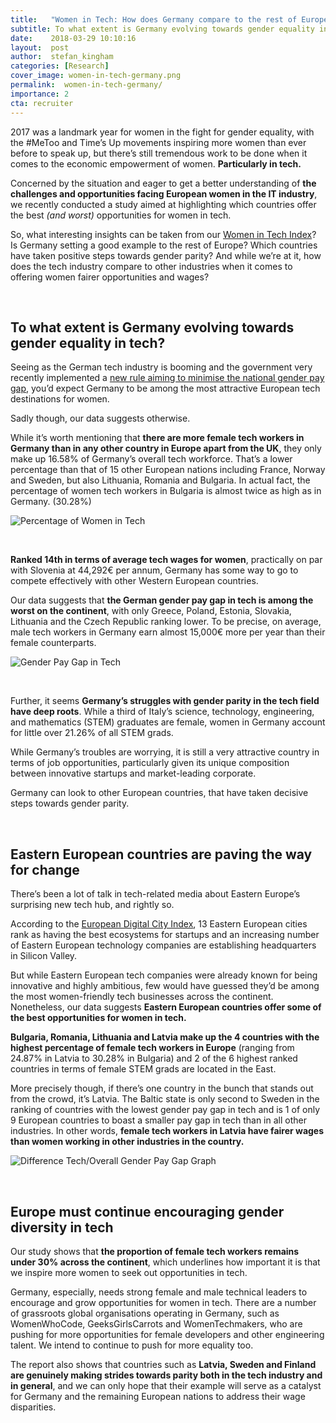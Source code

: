 ```yaml
---
title:   "Women in Tech: How does Germany compare to the rest of Europe?"
subtitle: To what extent is Germany evolving towards gender equality in tech? Which other European countries have taken positive steps towards gender parity? Today we'll be taking a closer look at data from the Woman in Tech Index 2018.
date:    2018-03-29 10:10:16
layout:  post
author:  stefan_kingham
categories: [Research]
cover_image: women-in-tech-germany.png
permalink:  women-in-tech-germany/
importance: 2
cta: recruiter
---
```


2017 was a landmark year for women in the fight for gender equality, with the #MeToo and Time’s Up movements inspiring more women than ever before to speak up, but there’s still tremendous work to be done when it comes to the economic empowerment of women. **Particularly in tech.**

<!--more-->

Concerned by the situation and eager to get a better understanding of **the challenges and opportunities facing European women in the IT industry**, we recently conducted a study aimed at highlighting which countries offer the best *(and worst)* opportunities for women in tech.

So, what interesting insights can be taken from our [Women in Tech Index](https://www.honeypot.io/women-in-tech-2018/)? Is Germany setting a good example to the rest of Europe? Which countries have taken positive steps towards gender parity? And while we’re at it, how does the tech industry compare to other industries when it comes to offering women fairer opportunities and wages?

<br />

## To what extent is Germany evolving towards gender equality in tech?
   
Seeing as the German tech industry is booming and the government very recently implemented a [new rule aiming to minimise the national gender pay gap](https://www.thelocal.de/20180112/germany-tackles-gender-pay-gap), you’d expect Germany to be among the most attractive European tech destinations for women.   

Sadly though, our data suggests otherwise.

While it’s worth mentioning that **there are more female tech workers in Germany than in any other country in Europe apart from the UK**, they only make up 16.58% of Germany’s overall tech workforce. That’s a lower percentage than that of 15 other European nations including France, Norway and Sweden, but also Lithuania, Romania and Bulgaria.  In actual fact, the percentage of women tech workers in Bulgaria is almost twice as high as in Germany. (30.28%)

![Percentage of Women in Tech](/assets/images/Percentage-of-Women-In-Tech-Graph.png)

<br />

**Ranked 14th in terms of average tech wages for women**, practically on par with Slovenia at 44,292€ per annum, Germany has some way to go to compete effectively with other Western European countries.

Our data suggests that **the German gender pay gap in tech is among the worst on the continent**, with only Greece, Poland, Estonia, Slovakia, Lithuania and the Czech Republic ranking lower. To be precise, on average, male tech workers in Germany earn almost 15,000€ more per year than their female counterparts.

![Gender Pay Gap in Tech](/assets/images/Gender-Pay-Gap-in-Tech-Graph.png)

<br />

Further, it seems **Germany’s struggles with gender parity in the tech field have deep roots**. While a third of Italy’s science, technology, engineering, and mathematics (STEM) graduates are female, women in Germany account for little over 21.26% of all STEM grads.

While Germany’s troubles are worrying, it is still a very attractive country in terms of job opportunities, particularly given its unique composition between innovative startups and market-leading corporate.

Germany can look to other European countries, that have taken decisive steps towards gender parity.

<br />

## Eastern European countries are paving the way for change

There’s been a lot of talk in tech-related media about Eastern Europe’s surprising new tech hub, and rightly so.

According to the [European Digital City Index](https://digitalcityindex.eu), 13 Eastern European cities rank as having the best ecosystems for startups and an increasing number of Eastern European technology companies are establishing headquarters in Silicon Valley.

But while Eastern European tech companies were already known for being innovative and highly ambitious, few would have guessed they’d be among the most women-friendly tech businesses across the continent. Nonetheless, our data suggests **Eastern European countries offer some of the best opportunities for women in tech.**

**Bulgaria, Romania, Lithuania and Latvia make up the 4 countries with the highest percentage of female tech workers in Europe** (ranging from 24.87% in Latvia to 30.28% in Bulgaria) and 2 of the 6 highest ranked countries in terms of female STEM grads are located in the East.

More precisely though, if there’s one country in the bunch that stands out from the crowd, it’s Latvia. The Baltic state is only second to Sweden in the ranking of countries with the lowest gender pay gap in tech and is 1 of only 9 European countries to boast a smaller pay gap in tech than in all other industries. In other words, **female tech workers in Latvia have fairer wages than women working in other industries in the country.**

![Difference Tech/Overall Gender Pay Gap Graph](/assets/images/1Difference-Tech-and-Overall-Gender-Pay-Gap-Graph.png)

<br />

## Europe must continue encouraging gender diversity in tech

Our study shows that **the proportion of female tech workers remains under 30% across the continent**, which underlines how important it is that we inspire more women to seek out opportunities in tech. 

Germany, especially, needs strong female and male technical leaders to encourage and grow opportunities for women in tech. There are a number of grassroots global organisations operating in Germany, such as WomenWhoCode, GeeksGirlsCarrots and WomenTechmakers, who are pushing for more opportunities for female developers and other engineering talent. We intend to continue to push for more equality too.

The report also shows that countries such as **Latvia, Sweden and Finland are genuinely making strides towards parity both in the tech industry and in general**, and we can only hope that their example will serve as a catalyst for Germany and the remaining European nations to address their wage disparities.
